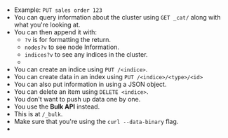 #
##

#

- Example: `PUT sales order 123`
- You can query information about the cluster using `GET _cat/` along with what you're looking at.
- You can then append it with:
  * `?v` is for formatting the return.
  * `nodes?v` to see node Information.
  * `indices?v` to see any indices in the cluster.
  *
- You can create an indice using `PUT /<indice>`.
- You can create data in an index using `PUT /<indice>/<type>/<id>`
- You can also put information in using a JSON object.
- You can delete an item using `DELETE <indice>`.
- You don't want to push up data one by one.
- You use the **Bulk API** instead.
- This is at `/_bulk`.
- Make sure that you're using the `curl --data-binary` flag.
- 

#

#

#

#

#

#
